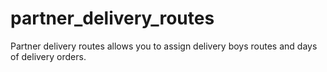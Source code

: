# partner_delivery_routes
Partner delivery routes allows you to assign delivery boys routes and days of delivery orders.
